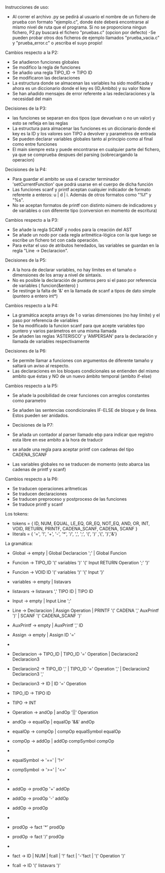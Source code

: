 Instrucciones de uso:
- Al correr el archivo .py se pedirá al usuario el nombre de un fichero de prueba con formato "ejemplo.c", donde éste deberá encontrarse 
al mismo nivel de ruta que el programa. Si no se proporciona ningun fichero, P2.py buscará el fichero "pruebas.c" (opcion por defecto)
-Se pueden probar otros dos ficheros de ejemplo llamados "prueba_vacia.c" y "prueba_error.c" o ¡escriba el suyo propio!

Cambios respecto a la P2:
- Se añadieron funciones globales
- Se modifico la regla de funciones
- Se añadio una regla TIPO_ID -> TIPO ID
- Se modificaron las declaraciones
- La estructura donde se almacenan las variables ha sido modificada y ahora es un diccionario donde el key es (ID,Ambito) y su valor None
- Se han añadido mensajes de error referente a las redeclaraciones y la necesidad del main

Decisiones de la P3:
- las funciones se separan en dos tipos (que devuelvan o no un valor) y esto se refleja en las reglas 
- La estructura para almacenar las funciones es un diccionario donde el key es la ID y los valores son TIPO a devolver y parametros de entrada
- Se pueden declarar variables globales tanto al principio como al final como entre funciones
- El main siempre esta y puede encontrarse en cualquier parte del fichero, ya que se comprueba despues del parsing (sobrecargando la operacion)

Decisiones de la P4:
- Para guardar el ambito se usa el caracter terminador 'setCurrentFunction' que podrá usarse en el cuerpo de dicha función
- Las funciones scanf y printf aceptan cualquier indicador de formato referente a enteros: u | d | i. Además de otros formatos como "%f" y "%s".
- No se aceptan formatos de printf con distinto número de indicadores y de variables o con diferente tipo (conversion en momento de escritura)

Cambios respecto a la P3:
- Se añade la regla SCANF y nodos para la creación del AST
- Se añade un nodo por cada regla aritmética-lógica con la que luego se escribe un fichero txt con cada operación.
- Para evitar el uso de atributos heredados, las variables se guardan en la regla "Line -> Declaracion".

Decisiones de la P5:
- A la hora de declarar variables, no hay límites en el tamaño o dimensiones de los array a nivel de sintaxis.
- No es posible la declaración de punteros pero sí el paso por referencia de variables ( funcion(&entero) )
- Se restinge la falta de '&' en la llamada de scanf a tipos de dato simple (puntero a entero int*)

Cambios respecto a la P4:
- La gramática acepta arrays de 1 o varias dimensiones (no hay límite) y el paso por referencia de variables
- Se ha modificado la funcion scanf para que acepte variables tipo puntero y varios parámetros en una misma llamada
- Se añaden las reglas 'ASTERISCO' y 'AMPERSAN' para la declaración y llamada de variables respectivamente

Decisiones de la P6:
- Se permite llamar a funciones con argumentos de diferente tamaño y saltará un aviso al respecto.
- Las declaraciones en los bloques condicionales se entienden del mismo ambito que éstas y NO de un nuevo ámbito temporal (ambito if-else)

Cambios respecto a la P5:
- Se añade la posibilidad de crear funciones con arreglos constantes como parametro
- Se añaden las sentencias coondicionales IF-ELSE de bloque y de linea. Estos pueden ser anidados.

- Decisiones de la P7:
- Se añada un contador al parser llamado ebp para indicar que registro esta libre en ese ambito a la hora de traducir
- se añade una regla para aceptar printf con cadenas del tipo CADENA_SCANF
- Las variables globales no se traducen de momento (esto abarca las cadenas de printf y scanf)

Cambios respecto a la P6:
- Se traducen operaciones aritmeticas
- Se traducen declaraciones
- Se traducen preproceso y postproceso de las funciones
- Se traduce printf y scanf

Los tokens:
-   tokens = { ID, NUM, EQUAL, LE_EQ, GR_EQ, NOT_EQ, AND, OR, INT, VOID, RETURN, PRINTF, CADENA_SCANF, CADENA, SCANF } 
- literals = { '=', '!', '+', '-', '*', '/', ',', ';', '(', ')' ,'{', '}','&'}

La gramática:
-   Global -> empty | Global Declaracion ';' | Global Funcion
-   Funcion -> TIPO_ID '(' variables ')' '{' Input RETURN Operation ';' '}'
-   Funcion -> VOID ID '(' variables ')' '{' Input '}'

-   variables -> empty | listavars
-   listavars -> listavars ',' TIPO ID | TIPO ID

-   Input -> empty | Input Line ';' 
-   Line  -> Declaracion | Assign Operation | PRINTF '(' CADENA ',' AuxPrintf ')' | SCANF '(' CADENA_SCANF ')'
-   AuxPrintf -> empty | AuxPrintf ',' ID
-   Assign -> empty | Assign ID '='
-   
-   Declaracion -> TIPO_ID | TIPO_ID '=' Operation | Declaracion2 Declaracion3
-   Declaracion2 -> TIPO_ID ',' | TIPO_ID '=' Operation ',' | Declaracion2 Declaracion3 ','
-   Declaracion3 -> ID | ID '=' Operation
-   TIPO_ID -> TIPO ID
-   TIPO -> INT

-   Operation -> andOp | andOp '||' Operation
-   andOp -> equalOp | equalOp '&&' andOp
-   equalOp -> compOp | compOp equalSymbol equalOp
-   compOp -> addOp | addOp compSymbol compOp
-
-   equalSymbol -> '==' | '!='
-   compSymbol -> '>=' | '<='
-
-   addOp -> prodOp '+' addOp
-   addOp -> prodOp '-' addOp
-   addOp -> prodOp
-
-   prodOp -> fact '*' prodOp
-   prodOp -> fact '/' prodOp
-
-   fact -> ID | NUM | fcall | '!' fact | '-'fact | '(' Operation ')'
-   fcall -> ID '(' listavars ')'


